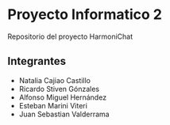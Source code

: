 # Proyecto Informatico 2
Repositorio del proyecto HarmoniChat

## Integrantes
- Natalia Cajiao Castillo
- Ricardo Stiven Gónzales
- Alfonso Miguel Hernández
- Esteban Marini Viteri
- Juan Sebastian Valderrama

